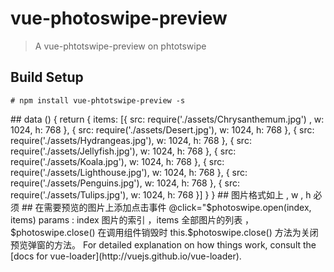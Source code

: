 # vue-photoswipe-preview

> A vue-phtotswipe-preview on phtotswipe

## Build Setup

``` 
# npm install vue-phtotswipe-preview -s 
```
<template>
  <div id="app">
    <div class="preview-img-list">
        <img class="preview-img-item" v-for="(item, index) in items"
            :src="item.src" @click="$photoswipe.open(index, items)">
    </div>
  </div>
</template>
## data () {
    return {
       items: [{
                    src: require('./assets/Chrysanthemum.jpg') ,
                    w: 1024,
                    h: 768
                }, {
                    src: require('./assets/Desert.jpg'),
                    w: 1024,
                    h: 768
                }, {
                    src: require('./assets/Hydrangeas.jpg'),
                    w: 1024,
                    h: 768
                }, {
                    src: require('./assets/Jellyfish.jpg'),
                    w: 1024,
                    h: 768
                }, {
                    src: require('./assets/Koala.jpg'),
                    w: 1024,
                    h: 768
                }, {
                    src: require('./assets/Lighthouse.jpg'),
                    w: 1024,
                    h: 768
                }, {
                    src: require('./assets/Penguins.jpg'),
                    w: 1024,
                    h: 768
                }, {
                    src: require('./assets/Tulips.jpg'),
                    w: 1024,
                    h: 768
                }]
    }
  }
##  图片格式如上 , w , h 必须  
## 在需要预览的图片上添加点击事件 @click="$photoswipe.open(index, items)
params : index 图片的索引 ，items 全部图片的列表 ， 
$photoswipe.close()
在调用组件销毁时 this.$photoswipe.close()   方法为关闭预览弹窗的方法。
For detailed explanation on how things work, consult the [docs for vue-loader](http://vuejs.github.io/vue-loader).
